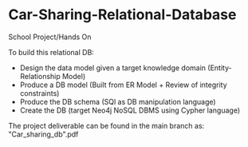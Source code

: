# Car-Sharing-Relational-Database

School Project/Hands On

To build this relational DB:
- Design the data model given a target knowledge domain (Entity-Relationship Model)
- Produce a DB model (Built from ER Model + Review of integrity constraints)
- Produce the DB schema (SQl as DB manipulation language)
- Create the DB (target Neo4j NoSQL DBMS using Cypher language)

The project deliverable can be found in the main branch as: "Car_sharing_db".pdf

